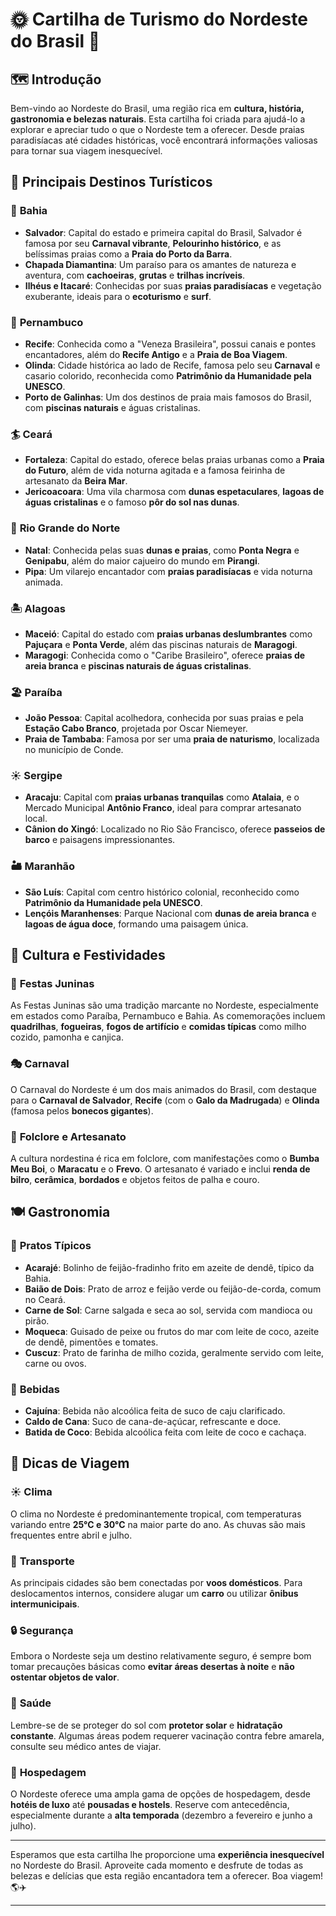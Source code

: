 # 🌞 **Cartilha de Turismo do Nordeste do Brasil** 🌴

## 🗺️ **Introdução**

Bem-vindo ao Nordeste do Brasil, uma região rica em **cultura, história, gastronomia e belezas naturais**. Esta cartilha foi criada para ajudá-lo a explorar e apreciar tudo o que o Nordeste tem a oferecer. Desde praias paradisíacas até cidades históricas, você encontrará informações valiosas para tornar sua viagem inesquecível.

## 🌟 **Principais Destinos Turísticos**

### 🌊 **Bahia**
- **Salvador**: Capital do estado e primeira capital do Brasil, Salvador é famosa por seu **Carnaval vibrante**, **Pelourinho histórico**, e as belíssimas praias como a **Praia do Porto da Barra**.
- **Chapada Diamantina**: Um paraíso para os amantes de natureza e aventura, com **cachoeiras**, **grutas** e **trilhas incríveis**.
- **Ilhéus e Itacaré**: Conhecidas por suas **praias paradisíacas** e vegetação exuberante, ideais para o **ecoturismo** e **surf**.

### 🌴 **Pernambuco**
- **Recife**: Conhecida como a "Veneza Brasileira", possui canais e pontes encantadores, além do **Recife Antigo** e a **Praia de Boa Viagem**.
- **Olinda**: Cidade histórica ao lado de Recife, famosa pelo seu **Carnaval** e casario colorido, reconhecida como **Patrimônio da Humanidade pela UNESCO**.
- **Porto de Galinhas**: Um dos destinos de praia mais famosos do Brasil, com **piscinas naturais** e águas cristalinas.

### 🏄 **Ceará**
- **Fortaleza**: Capital do estado, oferece belas praias urbanas como a **Praia do Futuro**, além de vida noturna agitada e a famosa feirinha de artesanato da **Beira Mar**.
- **Jericoacoara**: Uma vila charmosa com **dunas espetaculares**, **lagoas de águas cristalinas** e o famoso **pôr do sol nas dunas**.

### 🌅 **Rio Grande do Norte**
- **Natal**: Conhecida pelas suas **dunas e praias**, como **Ponta Negra** e **Genipabu**, além do maior cajueiro do mundo em **Pirangi**.
- **Pipa**: Um vilarejo encantador com **praias paradisíacas** e vida noturna animada.

### 🏝️ **Alagoas**
- **Maceió**: Capital do estado com **praias urbanas deslumbrantes** como **Pajuçara** e **Ponta Verde**, além das piscinas naturais de **Maragogi**.
- **Maragogi**: Conhecida como o "Caribe Brasileiro", oferece **praias de areia branca** e **piscinas naturais de águas cristalinas**.

### 🏖️ **Paraíba**
- **João Pessoa**: Capital acolhedora, conhecida por suas praias e pela **Estação Cabo Branco**, projetada por Oscar Niemeyer.
- **Praia de Tambaba**: Famosa por ser uma **praia de naturismo**, localizada no município de Conde.

### ☀️ **Sergipe**
- **Aracaju**: Capital com **praias urbanas tranquilas** como **Atalaia**, e o Mercado Municipal **Antônio Franco**, ideal para comprar artesanato local.
- **Cânion do Xingó**: Localizado no Rio São Francisco, oferece **passeios de barco** e paisagens impressionantes.

### 🏜️ **Maranhão**
- **São Luís**: Capital com centro histórico colonial, reconhecido como **Patrimônio da Humanidade pela UNESCO**.
- **Lençóis Maranhenses**: Parque Nacional com **dunas de areia branca** e **lagoas de água doce**, formando uma paisagem única.

## 🎉 **Cultura e Festividades**

### 🎊 **Festas Juninas**
As Festas Juninas são uma tradição marcante no Nordeste, especialmente em estados como Paraíba, Pernambuco e Bahia. As comemorações incluem **quadrilhas**, **fogueiras**, **fogos de artifício** e **comidas típicas** como milho cozido, pamonha e canjica.

### 🎭 **Carnaval**
O Carnaval do Nordeste é um dos mais animados do Brasil, com destaque para o **Carnaval de Salvador**, **Recife** (com o **Galo da Madrugada**) e **Olinda** (famosa pelos **bonecos gigantes**).

### 🎨 **Folclore e Artesanato**
A cultura nordestina é rica em folclore, com manifestações como o **Bumba Meu Boi**, o **Maracatu** e o **Frevo**. O artesanato é variado e inclui **renda de bilro**, **cerâmica**, **bordados** e objetos feitos de palha e couro.

## 🍽️ **Gastronomia**

### 🍲 **Pratos Típicos**
- **Acarajé**: Bolinho de feijão-fradinho frito em azeite de dendê, típico da Bahia.
- **Baião de Dois**: Prato de arroz e feijão verde ou feijão-de-corda, comum no Ceará.
- **Carne de Sol**: Carne salgada e seca ao sol, servida com mandioca ou pirão.
- **Moqueca**: Guisado de peixe ou frutos do mar com leite de coco, azeite de dendê, pimentões e tomates.
- **Cuscuz**: Prato de farinha de milho cozida, geralmente servido com leite, carne ou ovos.

### 🍹 **Bebidas**
- **Cajuína**: Bebida não alcoólica feita de suco de caju clarificado.
- **Caldo de Cana**: Suco de cana-de-açúcar, refrescante e doce.
- **Batida de Coco**: Bebida alcoólica feita com leite de coco e cachaça.

## 📝 **Dicas de Viagem**

### ☀️ **Clima**
O clima no Nordeste é predominantemente tropical, com temperaturas variando entre **25°C e 30°C** na maior parte do ano. As chuvas são mais frequentes entre abril e julho.

### 🚗 **Transporte**
As principais cidades são bem conectadas por **voos domésticos**. Para deslocamentos internos, considere alugar um **carro** ou utilizar **ônibus intermunicipais**.

### 🔒 **Segurança**
Embora o Nordeste seja um destino relativamente seguro, é sempre bom tomar precauções básicas como **evitar áreas desertas à noite** e **não ostentar objetos de valor**.

### 🏥 **Saúde**
Lembre-se de se proteger do sol com **protetor solar** e **hidratação constante**. Algumas áreas podem requerer vacinação contra febre amarela, consulte seu médico antes de viajar.

### 🏨 **Hospedagem**
O Nordeste oferece uma ampla gama de opções de hospedagem, desde **hotéis de luxo** até **pousadas e hostels**. Reserve com antecedência, especialmente durante a **alta temporada** (dezembro a fevereiro e junho a julho).

---

Esperamos que esta cartilha lhe proporcione uma **experiência inesquecível** no Nordeste do Brasil. Aproveite cada momento e desfrute de todas as belezas e delícias que esta região encantadora tem a oferecer. Boa viagem! 🌎✈️

---
```
